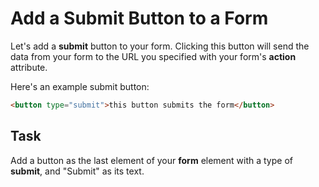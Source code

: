 # Add a Submit Button to a Form

Let's add a **submit** button to your form. Clicking this button will send the data from your form to the URL you specified with your form's **action** attribute.

Here's an example submit button:

``` html
<button type="submit">this button submits the form</button>
```
## Task

Add a button as the last element of your **form** element with a type of **submit**, and "Submit" as its text.
